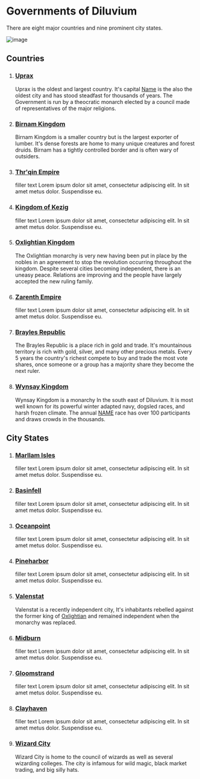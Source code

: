 # Governments of Diluvium

<p>There are eight major countries and nine prominent city states.</p>

![image](https://github.com/Mdstemm/Diluvium/blob/main/Image%20storage/teritory-map.png)

<h2>Countries</h2>

1. <h3><a href="https://github.com/Mdstemm/Diluvium/blob/main/0-World%20Lore%2C%20People%2C%20and%20places/Governments/Countries/Uprax.md"> Uprax</a></h3>
   <p>Uprax is the oldest and largest country. It's capital <a href=""> Name</a> is the also the oldest city and has stood steadfast for thousands of years. The Government is run by a theocratic monarch elected by a council made of representatives of the major religions.</p> 
2. <h3><a href="https://github.com/Mdstemm/Diluvium/blob/main/0-World%20Lore%2C%20People%2C%20and%20places/Governments/Countries/Birnam-Kingdom.md"> Birnam Kingdom</a></h3>
   <p>Birnam Kingdom is a smaller country but is the largest exporter of lumber. It's dense forests are home to many unique creatures and forest druids. Birnam has a tightly controlled border and is often wary of outsiders.</p>
3. <h3><a href="https://github.com/Mdstemm/Diluvium/blob/main/0-World%20Lore%2C%20People%2C%20and%20places/Governments/Countries/Thrqin-Empire.md"> Thr'qin Empire</a></h3>
   filler text Lorem ipsum dolor sit amet, consectetur adipiscing elit. In sit amet metus dolor. Suspendisse eu.
4. <h3><a href="https://github.com/Mdstemm/Diluvium/blob/main/0-World%20Lore%2C%20People%2C%20and%20places/Governments/Countries/Kingdom-of-Kezig.md"> Kingdom of Kezig</a></h3>
   filler text Lorem ipsum dolor sit amet, consectetur adipiscing elit. In sit amet metus dolor. Suspendisse eu.
5. <h3><a href="https://github.com/Mdstemm/Diluvium/blob/main/0-World%20Lore%2C%20People%2C%20and%20places/Governments/Countries/Oxlightian-Kingdom.md"> Oxlightian Kingdom</a></h3>
   <p>The Oxlightian monarchy is very new having been put in place by the nobles in an agreement to stop the revolution occurring throughout the kingdom. Despite several cities becoming independent, there is an uneasy peace. Relations are improving and the people have largely accepted the new ruling family.</p>
6. <h3><a href="https://github.com/Mdstemm/Diluvium/blob/main/0-World%20Lore%2C%20People%2C%20and%20places/Governments/Countries/Zarenth-Empire.md"> Zarenth Empire</a></h3>
   filler text Lorem ipsum dolor sit amet, consectetur adipiscing elit. In sit amet metus dolor. Suspendisse eu.
7. <h3><a href="https://github.com/Mdstemm/Diluvium/blob/main/0-World%20Lore%2C%20People%2C%20and%20places/Governments/Countries/Brayles-Republic.md"> Brayles Republic</a></h3>
   <p>The Brayles Republic is a place rich in gold and trade. It's mountainous territory is rich with gold, silver, and many other precious metals. Every 5 years the country's richest compete to buy and trade the most vote shares, once someone or a group has a majority share they become the next ruler.</p>
8. <h3><a href="https://github.com/Mdstemm/Diluvium/blob/main/0-World%20Lore%2C%20People%2C%20and%20places/Governments/Countries/Wynsay-Kingdom.md"> Wynsay Kingdom</a></h3>
   <p>Wynsay Kingdom is a monarchy In the south east of Diluvium. It is most well known for its powerful winter adapted navy, dogsled races, and harsh frozen climate. The annual <a href="">NAME</a> race has over 100 participants and draws crowds in the thousands.</p>

<h2> City States</h2>

1. <h3><a href="https://github.com/Mdstemm/Diluvium/blob/main/0-World%20Lore%2C%20People%2C%20and%20places/Governments/CityStates/Marllam-Isles.md"> Marllam Isles</a></h3>
   filler text Lorem ipsum dolor sit amet, consectetur adipiscing elit. In sit amet metus dolor. Suspendisse eu.
2. <h3><a href="https://github.com/Mdstemm/Diluvium/blob/main/0-World%20Lore%2C%20People%2C%20and%20places/Governments/CityStates/Basinfell.md"> Basinfell</a></h3>
   filler text Lorem ipsum dolor sit amet, consectetur adipiscing elit. In sit amet metus dolor. Suspendisse eu.
3. <h3><a href="https://github.com/Mdstemm/Diluvium/blob/main/0-World%20Lore%2C%20People%2C%20and%20places/Governments/CityStates/Oceanpoint.md"> Oceanpoint</a></h3>
   filler text Lorem ipsum dolor sit amet, consectetur adipiscing elit. In sit amet metus dolor. Suspendisse eu.
4. <h3><a href="https://github.com/Mdstemm/Diluvium/blob/main/0-World%20Lore%2C%20People%2C%20and%20places/Governments/CityStates/Pineharbor.md"> Pineharbor</a></h3>
   filler text Lorem ipsum dolor sit amet, consectetur adipiscing elit. In sit amet metus dolor. Suspendisse eu.
5. <h3><a href="https://github.com/Mdstemm/Diluvium/blob/main/0-World%20Lore%2C%20People%2C%20and%20places/Governments/CityStates/Valenstat.md"> Valenstat</a></h3>
   <p>Valenstat is a recently independent city, It's inhabitants rebelled against the former king of <a href="">Oxlightian</a> and remained independent when the monarchy was replaced.</p>
6. <h3><a href="https://github.com/Mdstemm/Diluvium/blob/main/0-World%20Lore%2C%20People%2C%20and%20places/Governments/CityStates/Midburn.md"> Midburn</a></h3>
   filler text Lorem ipsum dolor sit amet, consectetur adipiscing elit. In sit amet metus dolor. Suspendisse eu.
7. <h3><a href="https://github.com/Mdstemm/Diluvium/blob/main/0-World%20Lore%2C%20People%2C%20and%20places/Governments/CityStates/Gloomstrand.md"> Gloomstrand</a></h3>
   filler text Lorem ipsum dolor sit amet, consectetur adipiscing elit. In sit amet metus dolor. Suspendisse eu.
8. <h3><a href="https://github.com/Mdstemm/Diluvium/blob/main/0-World%20Lore%2C%20People%2C%20and%20places/Governments/CityStates/Clayhaven.md"> Clayhaven</a></h3>
   filler text Lorem ipsum dolor sit amet, consectetur adipiscing elit. In sit amet metus dolor. Suspendisse eu.
9. <h3><a href="https://github.com/Mdstemm/Diluvium/blob/main/0-World%20Lore%2C%20People%2C%20and%20places/Governments/CityStates/Wizard-City.md"> Wizard City</a></h3>
   <p>Wizard City is home to the council of wizards as well as several wizarding colleges. The city is infamous for wild magic, black market trading, and big silly hats.</p>
